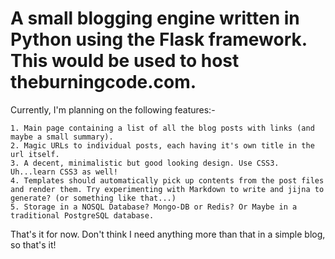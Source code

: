 # A small blogging engine written in Python using the Flask framework. This would be used to host theburningcode.com.

Currently, I'm planning on the following features:-

	1. Main page containing a list of all the blog posts with links (and maybe a small summary).
	2. Magic URLs to individual posts, each having it's own title in the url itself.
	3. A decent, minimalistic but good looking design. Use CSS3. Uh...learn CSS3 as well!
	4. Templates should automatically pick up contents from the post files and render them. Try experimenting with Markdown to write and jijna to generate? (or something like that...)
	5. Storage in a NOSQL Database? Mongo-DB or Redis? Or Maybe in a traditional PostgreSQL database.

That's it for now. Don't think I need anything more than that in a simple blog, so that's it!
